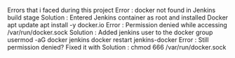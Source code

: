 Errors that i faced during this project
Error :  docker not found in Jenkins build stage    Solution : Entered Jenkins container as root and installed Docker
apt update 
apt install -y docker.io
Error : Permission denied while accessing /var/run/docker.sock Solution : Added jenkins user to the docker group
usermod -aG docker jenkins
docker restart jenkins-docker
Error : Still permission denied? Fixed it with  Solution : chmod 666 /var/run/docker.sock

